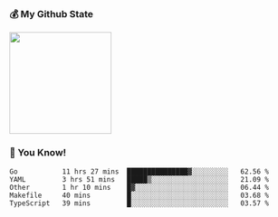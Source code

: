 ### :moneybag: My Github State

<img height="180em" src="https://github-readme-stats.vercel.app/api?username=G-Asura&show_icons=true&hide_border=true&count_private=true&include_all_commits=true" />

### :pill: You Know!
<!--START_SECTION:waka-->

```text
Go           11 hrs 27 mins  ███████████████▓░░░░░░░░░   62.56 %
YAML         3 hrs 51 mins   █████▒░░░░░░░░░░░░░░░░░░░   21.09 %
Other        1 hr 10 mins    █▓░░░░░░░░░░░░░░░░░░░░░░░   06.44 %
Makefile     40 mins         █░░░░░░░░░░░░░░░░░░░░░░░░   03.68 %
TypeScript   39 mins         █░░░░░░░░░░░░░░░░░░░░░░░░   03.57 %
```

<!--END_SECTION:waka-->

<!--
**G-Asura/G-Asura** is a ✨ _special_ ✨ repository because its `README.md` (this file) appears on your GitHub profile.

Here are some ideas to get you started:

- 🔭 I’m currently working on ...
- 🌱 I’m currently learning ...
- 👯 I’m looking to collaborate on ...
- 🤔 I’m looking for help with ...
- 💬 Ask me about ...
- 📫 How to reach me: ...
- 😄 Pronouns: ...
- ⚡ Fun fact: ...
-->
